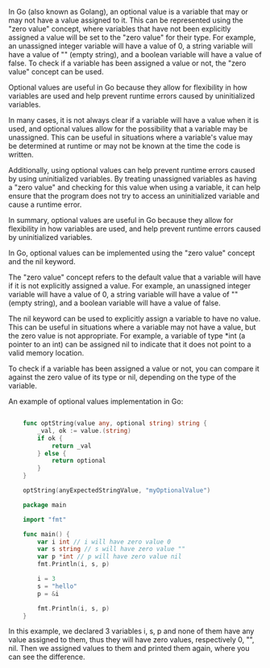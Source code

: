 In Go (also known as Golang), an optional value is a variable that may or may not have a value assigned to it. This can be represented using the "zero value" concept, where variables that have not been explicitly assigned a value will be set to the "zero value" for their type. For example, an unassigned integer variable will have a value of 0, a string variable will have a value of "" (empty string), and a boolean variable will have a value of false. To check if a variable has been assigned a value or not, the "zero value" concept can be used.

Optional values are useful in Go because they allow for flexibility in how variables are used and help prevent runtime errors caused by uninitialized variables.

In many cases, it is not always clear if a variable will have a value when it is used, and optional values allow for the possibility that a variable may be unassigned. This can be useful in situations where a variable's value may be determined at runtime or may not be known at the time the code is written.

Additionally, using optional values can help prevent runtime errors caused by using uninitialized variables. By treating unassigned variables as having a "zero value" and checking for this value when using a variable, it can help ensure that the program does not try to access an uninitialized variable and cause a runtime error.

In summary, optional values are useful in Go because they allow for flexibility in how variables are used, and help prevent runtime errors caused by uninitialized variables.


In Go, optional values can be implemented using the "zero value" concept and the nil keyword.

The "zero value" concept refers to the default value that a variable will have if it is not explicitly assigned a value. For example, an unassigned integer variable will have a value of 0, a string variable will have a value of "" (empty string), and a boolean variable will have a value of false.

The nil keyword can be used to explicitly assign a variable to have no value. This can be useful in situations where a variable may not have a value, but the zero value is not appropriate. For example, a variable of type *int (a pointer to an int) can be assigned nil to indicate that it does not point to a valid memory location.

To check if a variable has been assigned a value or not, you can compare it against the zero value of its type or nil, depending on the type of the variable.

An example of optional values implementation in Go:

```go

    func optString(value any, optional string) string {
        _val, ok := value.(string)
        if ok {
            return _val
        } else {
            return optional
        }
    }

    optString(anyExpectedStringValue, "myOptionalValue")

    package main

    import "fmt"

    func main() {
        var i int // i will have zero value 0
        var s string // s will have zero value ""
        var p *int // p will have zero value nil
        fmt.Println(i, s, p)

        i = 3
        s = "hello"
        p = &i

        fmt.Println(i, s, p)
    }


```

In this example, we declared 3 variables i, s, p and none of them have any value assigned to them, thus they will have zero values, respectively 0, "", nil. Then we assigned values to them and printed them again, where you can see the difference.
